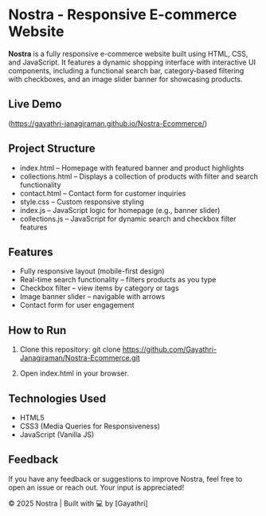 # Nostra - Responsive E-commerce Website

**Nostra** is a fully responsive e-commerce website built using HTML, CSS, and JavaScript. It features a dynamic shopping interface with interactive UI components, including a functional search bar, category-based filtering with checkboxes, and an image slider banner for showcasing products.

## Live Demo
(https://gayathri-janagiraman.github.io/Nostra-Ecommerce/)

## Project Structure

- index.html – Homepage with featured banner and product highlights  
- collections.html – Displays a collection of products with filter and search functionality  
- contact.html – Contact form for customer inquiries  
- style.css – Custom responsive styling  
- index.js – JavaScript logic for homepage (e.g., banner slider)  
- collections.js – JavaScript for dynamic search and checkbox filter features

## Features

-  Fully responsive layout (mobile-first design)
-  Real-time search functionality – filters products as you type
-  Checkbox filter – view items by category or tags
-  Image banner slider – navigable with arrows
-  Contact form for user engagement

## How to Run

1. Clone this repository:
   git clone https://github.com/Gayathri-Janagiraman/Nostra-Ecommerce.git

2. Open index.html in your browser.


## Technologies Used

- HTML5  
- CSS3 (Media Queries for Responsiveness)  
- JavaScript (Vanilla JS)

## Feedback

If you have any feedback or suggestions to improve Nostra, feel free to open an issue or reach out. Your input is appreciated!


© 2025 Nostra | Built with 💻 by [Gayathri]
